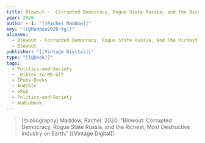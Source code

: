 ```yaml
---
title: Blowout -  Corrupted Democracy, Rogue State Russia, and the Richest, Most Destructive Industry on Earth
year: 2020
author - 1: "[[Rachel Maddow]]"
key: "[[@Maddow2020-tg]]"
aliases:
  - Blowout - Corrupted Democracy, Rogue State Russia, And The Richest, Most Destructive Industry On Earth
  - Blowout
publisher: "[[Vintage Digital]]"
type: "[[@book]]"
tags:
  - Politics-and-Society
  - _BibTex-to-MD-Git
  - EPubs-Books
  - Audible
  - ePub
  - Politics-and-Society
  - Audiobook
---
```


> [!bibliography]
> Maddow, Rachel. 2020. “Blowout: Corrupted Democracy, Rogue State Russia, and the Richest, Most Destructive Industry on Earth.” [[Vintage Digital]]